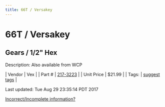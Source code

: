 ```yaml
---
title: 66T / Versakey
---
```


# 66T / Versakey
## Gears / 1/2" Hex
Description: 	Also available from WCP 

| Vendor | Vex | 
| Part # | [217-3223](http://www.vexrobotics.com/vexpro/motion/vexpro-gears/1-2-hex-bore.html) | 
| Unit Price | $21.99 | 
| Tags: | [suggest tags](https://docs.google.com/forms/d/e/1FAIpQLSeWyY8v3RgOty-MyWmh9U0iivNYN_molChYyS-0U-o-kOAv_g/viewform) | 

Last updated: Tue Aug 29 23:35:14 PDT 2017

 [Incorrect/Incomplete information?](https://docs.google.com/forms/d/e/1FAIpQLSeWyY8v3RgOty-MyWmh9U0iivNYN_molChYyS-0U-o-kOAv_g/viewform)